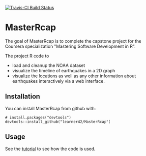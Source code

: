 [![Travis-CI Build Status](https://travis-ci.org/xxxw567/MasterRcap.svg?branch=master)](https://travis-ci.org/xxxw567/MasterRcap)


# MasterRcap

The goal of MasterRcap is to complete the capstone project for the Coursera specialization "Mastering Software Development in R".

The project R code to
* load and cleanup the NOAA dataset
* visualize the timeline of earthquakes in a 2D graph
* visualize the locations as well as any other information about earthquakes interactively via a web interface.


## Installation

You can install MasterRcap from github with:

```{r gh-installation, eval = FALSE}
# install.packages("devtools")
devtools::install_github("learner42/MasterRcap")
```

## Usage

See the [tutorial](vignettes/tutorial.Rmd) to see how the code is used.

